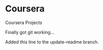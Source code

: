 # Coursera
Coursera Projects

Finally got git working...

Added this line to the update-readme branch.
